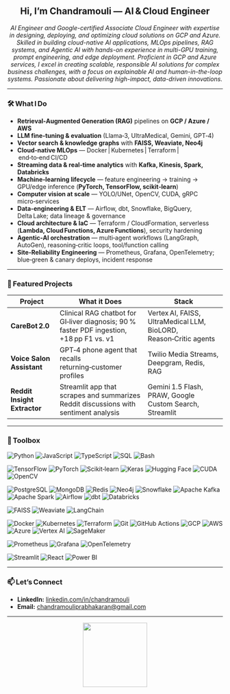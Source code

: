 <!--  Hi there  -->
<h2 align="center">Hi, I’m Chandramouli — AI & Cloud Engineer</h2>

<p align="center">
  <em>AI Engineer and Google-certified Associate Cloud Engineer with expertise in designing, deploying, and optimizing cloud solutions on GCP and Azure. Skilled in building cloud-native AI applications, MLOps pipelines, RAG systems, and Agentic AI with hands-on experience in multi-GPU training, prompt engineering, and edge deployment. Proficient in GCP and Azure services, I excel in creating scalable, responsible AI solutions for complex business challenges, with a focus on explainable AI and human-in-the-loop systems. Passionate about delivering high-impact, data-driven innovations.</em>
</p>

---

### 🛠️ What I Do
- **Retrieval‑Augmented Generation (RAG)** pipelines on **GCP / Azure / AWS**  
- **LLM fine‑tuning & evaluation** (Llama‑3, UltraMedical, Gemini, GPT‑4)  
- **Vector search & knowledge graphs** with **FAISS, Weaviate, Neo4j**  
- **Cloud‑native MLOps** — Docker | Kubernetes | Terraform | end‑to‑end CI/CD  
- **Streaming data & real‑time analytics** with **Kafka, Kinesis, Spark, Databricks**  
- **Machine‑learning lifecycle** — feature engineering → training → GPU/edge inference (**PyTorch, TensorFlow, scikit‑learn**)  
- **Computer vision at scale** — YOLO/UNet, OpenCV, CUDA, gRPC micro‑services  
- **Data‑engineering & ELT** — Airflow, dbt, Snowflake, BigQuery, Delta Lake; data lineage & governance  
- **Cloud architecture & IaC** — Terraform / CloudFormation, serverless (**Lambda, Cloud Functions, Azure Functions**), security hardening  
- **Agentic‑AI orchestration** — multi‑agent workflows (LangGraph, AutoGen), reasoning‑critic loops, tool/function calling  
- **Site‑Reliability Engineering** — Prometheus, Grafana, OpenTelemetry; blue‑green & canary deploys, incident response  

---

### 🚀 Featured Projects
| Project | What it Does | Stack |
|---------|--------------|-------|
| **CareBot 2.0** | Clinical RAG chatbot for GI‑liver diagnosis; 90 % faster PDF ingestion, +18 pp F1 vs. v1 | Vertex AI, FAISS, UltraMedical LLM, BioLORD, Reason‑Critic agents |
| **Voice Salon Assistant** | GPT‑4 phone agent that recalls returning‑customer profiles | Twilio Media Streams, Deepgram, Redis, RAG |
| **Reddit Insight Extractor** | Streamlit app that scrapes and summarizes Reddit discussions with sentiment analysis | Gemini 1.5 Flash, PRAW, Google Custom Search, Streamlit |

---

### 🧰 Toolbox  

<!-- Programming & Scripting -->
![Python](https://img.shields.io/badge/Python-3670A0?style=for-the-badge&logo=python&logoColor=white)
![JavaScript](https://img.shields.io/badge/JavaScript-F7DF1E?style=for-the-badge&logo=javascript&logoColor=black)
![TypeScript](https://img.shields.io/badge/TypeScript-3178C6?style=for-the-badge&logo=typescript&logoColor=white)
![SQL](https://img.shields.io/badge/SQL-4479A1?style=for-the-badge&logo=postgresql&logoColor=white)
![Bash](https://img.shields.io/badge/Bash-4EAA25?style=for-the-badge&logo=gnubash&logoColor=white)

<!-- ML / CV -->
![TensorFlow](https://img.shields.io/badge/TensorFlow-FF6F00?style=for-the-badge&logo=tensorflow&logoColor=white)
![PyTorch](https://img.shields.io/badge/PyTorch-EE4C2C?style=for-the-badge&logo=pytorch&logoColor=white)
![Scikit‑learn](https://img.shields.io/badge/Scikit--learn-F7931E?style=for-the-badge&logo=scikitlearn&logoColor=white)
![Keras](https://img.shields.io/badge/Keras-D00000?style=for-the-badge&logo=keras&logoColor=white)
![Hugging Face](https://img.shields.io/badge/Hugging Face-FFBF00?style=for-the-badge&logo=huggingface&logoColor=black)
![CUDA](https://img.shields.io/badge/CUDA-76B900?style=for-the-badge&logo=nvidia&logoColor=white)
![OpenCV](https://img.shields.io/badge/OpenCV-5C3EE8?style=for-the-badge&logo=opencv&logoColor=white)

<!-- Data & Streaming -->
![PostgreSQL](https://img.shields.io/badge/PostgreSQL-336791?style=for-the-badge&logo=postgresql&logoColor=white)
![MongoDB](https://img.shields.io/badge/MongoDB-47A248?style=for-the-badge&logo=mongodb&logoColor=white)
![Redis](https://img.shields.io/badge/Redis-DC382D?style=for-the-badge&logo=redis&logoColor=white)
![Neo4j](https://img.shields.io/badge/Neo4j-008CC1?style=for-the-badge&logo=neo4j&logoColor=white)
![Snowflake](https://img.shields.io/badge/Snowflake-56B9EB?style=for-the-badge&logo=snowflake&logoColor=white)
![Apache Kafka](https://img.shields.io/badge/Kafka-231F20?style=for-the-badge&logo=apachekafka&logoColor=white)
![Apache Spark](https://img.shields.io/badge/Spark-E25A1C?style=for-the-badge&logo=apachespark&logoColor=white)
![Airflow](https://img.shields.io/badge/Airflow-017CEE?style=for-the-badge&logo=apacheairflow&logoColor=white)
![dbt](https://img.shields.io/badge/dbt-FF694B?style=for-the-badge&logo=dbt&logoColor=white)
![Databricks](https://img.shields.io/badge/Databricks-FF3621?style=for-the-badge&logo=databricks&logoColor=white)

<!-- Vector & RAG -->
![FAISS](https://img.shields.io/badge/FAISS-009688?style=for-the-badge)
![Weaviate](https://img.shields.io/badge/Weaviate-00CFAF?style=for-the-badge)
![LangChain](https://img.shields.io/badge/LangChain-000000?style=for-the-badge)

<!-- DevOps & Cloud -->
![Docker](https://img.shields.io/badge/Docker-2496ED?style=for-the-badge&logo=docker&logoColor=white)
![Kubernetes](https://img.shields.io/badge/Kubernetes-326CE5?style=for-the-badge&logo=kubernetes&logoColor=white)
![Terraform](https://img.shields.io/badge/Terraform-623CE4?style=for-the-badge&logo=terraform&logoColor=white)
![Git](https://img.shields.io/badge/Git-F05032?style=for-the-badge&logo=git&logoColor=white)
![GitHub Actions](https://img.shields.io/badge/GitHub Actions-2088FF?style=for-the-badge&logo=githubactions&logoColor=white)
![GCP](https://img.shields.io/badge/Google Cloud-4285F4?style=for-the-badge&logo=googlecloud&logoColor=white)
![AWS](https://img.shields.io/badge/AWS-FF9900?style=for-the-badge&logo=amazonaws&logoColor=white)
![Azure](https://img.shields.io/badge/Azure-0078D4?style=for-the-badge&logo=microsoftazure&logoColor=white)
![Vertex AI](https://img.shields.io/badge/Vertex AI-4285F4?style=for-the-badge&logo=googlecloud&logoColor=white)
![SageMaker](https://img.shields.io/badge/SageMaker-FF9900?style=for-the-badge&logo=amazonaws&logoColor=white)

<!-- Observability -->
![Prometheus](https://img.shields.io/badge/Prometheus-E6522C?style=for-the-badge&logo=prometheus&logoColor=white)
![Grafana](https://img.shields.io/badge/Grafana-F46800?style=for-the-badge&logo=grafana&logoColor=white)
![OpenTelemetry](https://img.shields.io/badge/OpenTelemetry-4A148C?style=for-the-badge)

<!-- UI / Visualization -->
![Streamlit](https://img.shields.io/badge/Streamlit-FF4B4B?style=for-the-badge&logo=streamlit&logoColor=white)
![React](https://img.shields.io/badge/React-61DAFB?style=for-the-badge&logo=react&logoColor=black)
![Power BI](https://img.shields.io/badge/Power BI-F2C811?style=for-the-badge&logo=powerbi&logoColor=black)


---

### 📫 Let’s Connect
- **LinkedIn:** [linkedin.com/in/chandramouli](https://www.linkedin.com/in/chandramouli-prabhakaran-250a79178/)  
- **Email:** chandramouliprabhakaran@gmail.com  

---

<!-- GitHub Stats -->
<p align="center">
  <img src="https://github-readme-stats.vercel.app/api/top-langs/?username=mouli1508&layout=compact&theme=radical" height="150">
</p>
